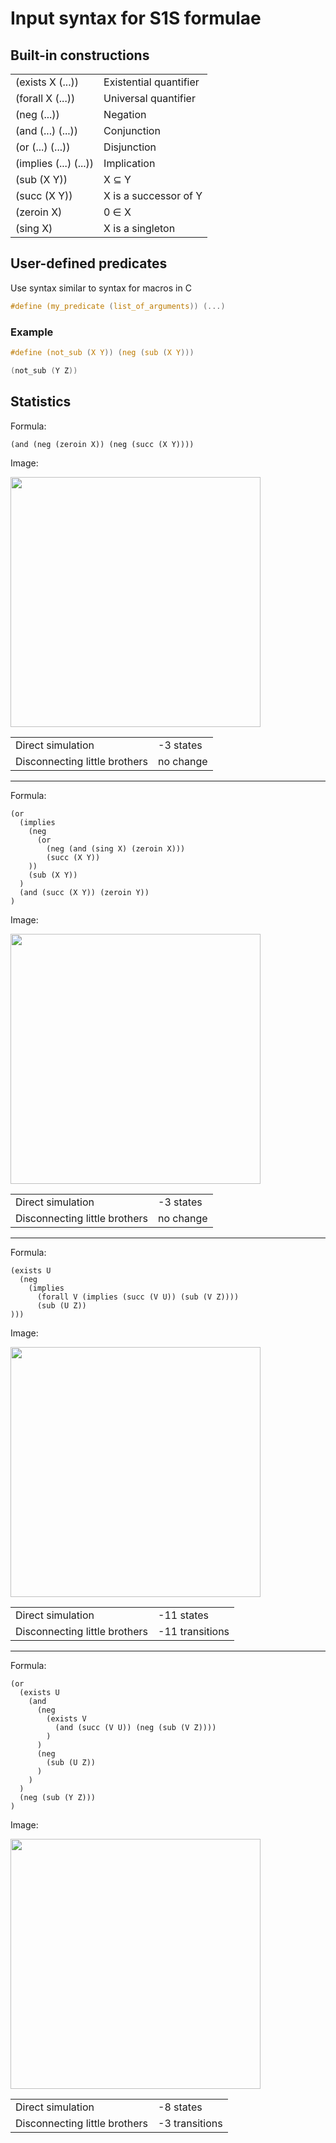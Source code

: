 # Input syntax for S1S formulae

## Built-in constructions

|			|				|
| ---			| ---				|
| (exists X (...))	| Existential quantifier	|
| (forall X (...))	| Universal quantifier		|
| (neg (...))		| Negation			|
| (and (...) (...))	| Conjunction			|
| (or (...) (...))	| Disjunction			|
| (implies (...) (...))	| Implication			|
| (sub (X Y))		| X <span>&#8838;</span> Y	|
| (succ (X Y))		| X is a successor of Y		|
| (zeroin X)		| 0 <span>&#8712;</span> X	|
| (sing X)		| X is a singleton		|

## User-defined predicates

Use syntax similar to syntax for macros in C

```c
#define (my_predicate (list_of_arguments)) (...)
```

### Example

```c
#define (not_sub (X Y)) (neg (sub (X Y)))

(not_sub (Y Z))
```

## Statistics

Formula:
```
(and (neg (zeroin X)) (neg (succ (X Y))))
```
Image:

<img src="https://github.com/barbora4/projektova-praxe/blob/master/images/graph2.png" width=400>

| | |
| --- | --- |
| Direct simulation | -3 states |
| Disconnecting little brothers | no change |

---

Formula:
```
(or
  (implies
    (neg
      (or
        (neg (and (sing X) (zeroin X)))
        (succ (X Y))
    ))
    (sub (X Y))
  )
  (and (succ (X Y)) (zeroin Y))
)
```
Image:

<img src="https://github.com/barbora4/projektova-praxe/blob/master/images/graph3.png" width=400>

| | |
| --- | --- |
| Direct simulation | -3 states |
| Disconnecting little brothers | no change |

---

Formula:
```
(exists U
  (neg
    (implies 
      (forall V (implies (succ (V U)) (sub (V Z))))
      (sub (U Z))
)))
```
Image:

<img src="https://github.com/barbora4/projektova-praxe/blob/master/images/graph1_02.png" width=400>

| | |
| --- | --- |
| Direct simulation | -11 states |
| Disconnecting little brothers | -11 transitions |

---

Formula:
```
(or
  (exists U
    (and
      (neg
        (exists V
          (and (succ (V U)) (neg (sub (V Z))))
        )
      )
      (neg
        (sub (U Z))
      )
    )
  )
  (neg (sub (Y Z)))
)
```
Image:

<img src="https://github.com/barbora4/projektova-praxe/blob/master/images/graph4.png" width=400>

| | |
| --- | --- |
| Direct simulation | -8 states |
| Disconnecting little brothers | -3 transitions |
